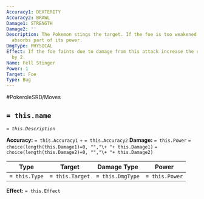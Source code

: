 ```yaml
---
Accuracy1: DEXTERITY
Accuracy2: BRAWL
Damage1: STRENGTH
Damage2: ''
Description: The Pokemon stings the target. If the foe is too weakened to move it
  absorbs part of its power.
DmgType: PHYSICAL
Effect: If the foe faints due to damage from this attack increase the user's Strength
  by 2.
Name: Fell Stinger
Power: 1
Target: Foe
Type: Bug
---
```


#PokeroleSRD/Moves

## `= this.name` 
*`= this.Description`*

**Accuracy:** `= this.Accuracy1` + `= this.Accuracy2`
**Damage:** `= this.Power` `= choice(length(this.Damage1)=0, "","\+ "+ this.Damage1)` `= choice(length(this.Damage2)=0, "","\+ "+ this.Damage2)`

| Type          | Target          | Damage Type          | Power          |
| ------------- | --------------- | ---------------- | -------------- |
| `= this.Type` | `= this.Target` | `= this.DmgType` | `= this.Power` | 

**Effect:** `= this.Effect`